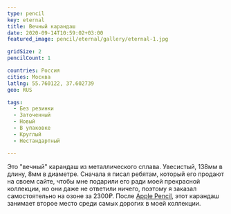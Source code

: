 ```yaml
---
type: pencil
key: eternal
title: Вечный карандаш
date: 2020-09-14T10:59:02+03:00
featured_image: pencil/eternal/gallery/eternal-1.jpg

gridSize: 2
pencilCount: 1

countries: Россия
cities: Москва
latlng: 55.760122, 37.602739
geo: RUS

tags:
  - Без резинки
  - Заточенный
  - Новый
  - В упаковке
  - Круглый
  - Нестандартный

---
```


Это "вечный" карандаш из металлического сплава. Увесистый, 138мм в длину, 8мм в диаметре. Сначала я писал ребятам, который его продают на своем сайте, чтобы мне подарили его ради моей прекрасной коллекции, но они даже не ответили ничего, поэтому я заказал самостоятельно на озоне за 2300₽. После [Apple Pencil](?display=apple-pencil-1), этот карандаш занимает второе место среди самых дорогих в моей коллекции.

